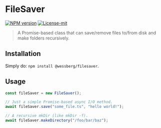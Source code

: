 # FileSaver
[![NPM version][npm-version-image]][npm-version-url]
[![License-mit][license-mit-image]][license-mit-url]

[license-mit-url]: https://opensource.org/licenses/MIT

[license-mit-image]: https://img.shields.io/badge/License-MIT-yellow.svg

[npm-version-url]: https://www.npmjs.com/package/@wessberg/filesaver

[npm-version-image]: https://badge.fury.io/js/%40wessberg%2Ffilesaver.svg
> A Promise-based class that can save/remove files to/from disk and make folders recursively.

## Installation
Simply do: `npm install @wessberg/filesaver`.

## Usage
```typescript
const fileSaver = new FileSaver();

// Just a simple Promise-based async I/O method.
await fileSaver.save("some_file.ts", "hello world!");

// A recursive mkDir (like mkDir -f).
await fileSaver.makeDirectory("/foo/bar/baz");
```